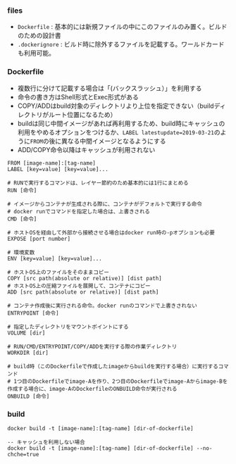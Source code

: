 ### files

- `Dockerfile` : 基本的には新規ファイルの中にこのファイルのみ置く。ビルドのための設計書
- `.dockerignore` : ビルド時に除外するファイルを記載する。ワールドカードも利用可能。


### Dockerfile

- 複数行に分けて記載する場合は「\(バックスラッシュ）」を利用する
- 命令の書き方はShell形式とExec形式がある
- COPY/ADDはbuild対象のディレクトリより上位を指定できない（buildディレクトリがルート位置になるため）
- buildは同じ中間イメージがあれば再利用するため、build時にキャッシュの利用をやめるオプションをつけるか、`LABEL latestupdate=2019-03-21`のように`FROM`の後に異なる中間イメージとなるようにする
- ADD/COPY命令以降はキャッシュが利用されない

```
FROM [image-name]:[tag-name]
LABEL [key=value] [key=value]...

# RUNで実行するコマンドは、レイヤー節約のため基本的には1行にまとめる
RUN [命令]

# イメージからコンテナが生成される際に、コンテナがデフォルトで実行する命令
# docker runでコマンドを指定した場合は、上書きされる
CMD [命令]

# ホストOSを経由して外部から接続させる場合はdocker run時の-pオプションも必要
EXPOSE [port number]

# 環境変数
ENV [key=value] [key=value]...

# ホストOS上のファイルをそのままコピー
COPY [src path(absolute or relative)] [dist path]
# ホストOS上の圧縮ファイルを展開して、コンテナにコピー
ADD [src path(absolute or relative)] [dist path]

# コンテナ作成後に実行される命令。docker runのコマンドで上書きされない
ENTRYPOINT [命令]

# 指定したディレクトリをマウントポイントにする
VOLUME [dir]

# RUN/CMD/ENTRYPOINT/COPY/ADDを実行する際の作業ディレクトリ
WORKDIR [dir]

# build時（このDockerfileで作成したimageからbuildを実行する場合）に実行するコマンド
# 1つ目のDockerfileでimage-Aを作り、2つ目のDockerfileでimage-Aからimage-Bを作成する場合に、image-AのDockerfileのONBUILD命令が実行される
ONBUILD [命令]
```

### build

```
docker build -t [image-name]:[tag-name] [dir-of-dockerfile]

-- キャッシュを利用しない場合
docker build -t [image-name]:[tag-name] [dir-of-dockerfile] --no-chche=true
```

